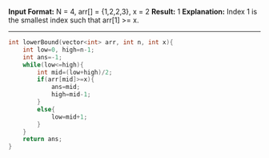 **Input Format:** N = 4, arr[] = {1,2,2,3}, x = 2
**Result:** 1
**Explanation:** Index 1 is the smallest index such that arr[1] >= x.

---
```cpp
int lowerBound(vector<int> arr, int n, int x){
    int low=0, high=n-1;
    int ans=-1;
    while(low<=high){
        int mid=(low+high)/2;   
        if(arr[mid]>=x){
            ans=mid;
            high=mid-1;
        }
        else{
            low=mid+1;
        }
    }
    return ans;
}
```
